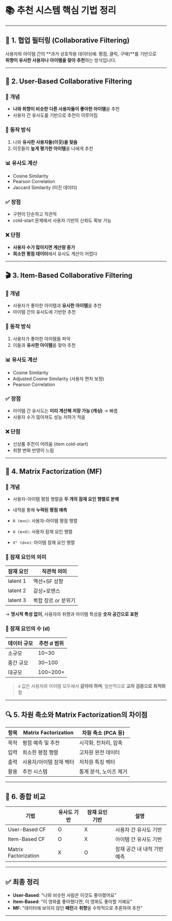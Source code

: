 # 📚 추천 시스템 핵심 기법 정리

---

## 🧠 1. 협업 필터링 (Collaborative Filtering)

사용자와 아이템 간의 **과거 상호작용 데이터(예: 평점, 클릭, 구매)**를 기반으로  
**취향이 유사한 사용자나 아이템을 찾아 추천**하는 방식입니다.

---

## 👤 2. User-Based Collaborative Filtering

### 📌 개념
- **나와 취향이 비슷한 다른 사용자들이 좋아한 아이템**을 추천
- 사용자 간 유사도를 기반으로 추천이 이루어짐

### 🧮 동작 방식
1. 나와 **유사한 사용자들(이웃)을 찾음**
2. 이웃들이 **높게 평가한 아이템**을 나에게 추천

### 📊 유사도 계산
- Cosine Similarity  
- Pearson Correlation  
- Jaccard Similarity (이진 데이터)

### ✅ 장점
- 구현이 단순하고 직관적
- cold-start 문제에서 사용자 기반의 신뢰도 확보 가능

### ❌ 단점
- **사용자 수가 많아지면 계산량 증가**
- **희소한 평점 데이터**에서 유사도 계산이 어렵다

---

## 🎬 3. Item-Based Collaborative Filtering

### 📌 개념
- 사용자가 좋아한 아이템과 **유사한 아이템**을 추천
- 아이템 간의 유사도에 기반한 추천

### 🧮 동작 방식
1. 사용자가 좋아한 아이템들 파악
2. 이들과 **유사한 아이템**을 찾아 추천

### 📊 유사도 계산
- Cosine Similarity
- Adjusted Cosine Similarity (사용자 편차 보정)
- Pearson Correlation

### ✅ 장점
- 아이템 간 유사도는 **미리 계산해 저장 가능 (캐싱)** → 빠름
- 사용자 수가 많아져도 성능 저하가 적음

### ❌ 단점
- 신상품 추천이 어려움 (item cold-start)
- 취향 변화 반영이 느림

---

## 🔢 4. Matrix Factorization (MF)

### 📌 개념
- 사용자-아이템 평점 행렬을 **두 개의 잠재 요인 행렬로 분해**
- 내적을 통해 **누락된 평점 예측**


- `R (m×n)`: 사용자-아이템 평점 행렬
- `U (m×d)`: 사용자 잠재 요인 행렬
- `Vᵀ (d×n)`: 아이템 잠재 요인 행렬

### 🧠 잠재 요인의 의미

| 잠재 요인 | 직관적 의미 |
|-----------|--------------|
| latent 1  | 액션+SF 성향 |
| latent 2  | 감성+로맨스 |
| latent 3  | 복합 장르 or 분위기 |

→ **명시적 특성 없이**, 사용자의 취향과 아이템 특성을 **숫자 공간으로 표현**

### 🎯 잠재 요인의 수 (d)

| 데이터 규모 | 추천 d 범위 |
|-------------|--------------|
| 소규모      | 10~30        |
| 중간 규모   | 30~100       |
| 대규모      | 100~200+     |

> `d` 값은 사용자와 아이템 모두에서 **같아야 하며**, 일반적으로 **교차 검증으로 최적화**함

---

## 🔍 5. 차원 축소와 Matrix Factorization의 차이점

| 항목 | Matrix Factorization | 차원 축소 (PCA 등) |
|------|------------------------|----------------------|
| 목적 | 평점 예측 및 추천 | 시각화, 전처리, 압축 |
| 입력 | 희소한 평점 행렬 | 고차원 완전 데이터 |
| 출력 | 사용자/아이템 잠재 벡터 | 저차원 특징 벡터 |
| 활용 | 추천 시스템 | 통계 분석, 노이즈 제거 |

---

## 🧩 6. 종합 비교

| 기법 | 유사도 기반 | 잠재 요인 기반 | 설명 |
|------|--------------|------------------|------|
| User-Based CF | O | X | 사용자 간 유사도 기반 |
| Item-Based CF | O | X | 아이템 간 유사도 기반 |
| Matrix Factorization | X | O | 잠재 공간 내 내적 기반 예측 |

---

## ✅ 최종 정리

- **User-Based**: "나와 비슷한 사람은 이것도 좋아했어요"
- **Item-Based**: "이 영화를 좋아했다면, 이 영화도 좋아할 거예요"
- **MF**: "데이터에 보이지 않던 **패턴**과 **취향**을 수학적으로 추론하여 추천"

---
